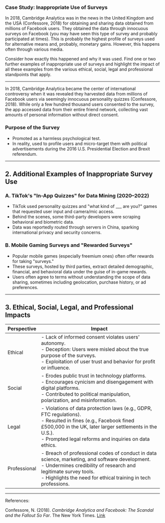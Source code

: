 ### Case Study: Inappropriate Use of Surveys

In 2018, Cambridge Analytica was in the news in the United Kingdom and the USA (Confessore, 2018) for obtaining and sharing data obtained from millions of Facebook users. They obtained the data through innocuous surveys on Facebook (you may have seen this type of survey and probably participated at times). This is probably the highest profile of surveys used for alternative means and, probably, monetary gains. However, this happens often through various media.

Consider how exactly this happened and why it was used. Find one or two further examples of inappropriate use of surveys and highlight the impact of all these examples from the various ethical, social, legal and professional standpoints that apply.

---

In 2018, Cambridge Analytica became the center of international controversy when it was revealed they harvested data from millions of Facebook users via seemingly innocuous personality quizzes (Confessore, 2018). While only a few hundred thousand users consented to the survey, the app accessed data from their entire friend network, collecting vast amounts of personal information without direct consent.

### Purpose of the Survey
- Promoted as a harmless psychological test.
- In reality, used to profile users and micro-target them with political advertisements during the 2016 U.S. Presidential Election and Brexit referendum.

---

## 2. Additional Examples of Inappropriate Survey Use

### A. TikTok's "In-App Quizzes" for Data Mining (2020–2022)
- TikTok used personality quizzes and "what kind of ___ are you?" games that requested user input and camera/mic access.
- Behind the scenes, some third-party developers were scraping behavioral and biometric data.
- Data was reportedly routed through servers in China, sparking international privacy and security concerns.

### B. Mobile Gaming Surveys and "Rewarded Surveys"
- Popular mobile games (especially freemium ones) often offer rewards for taking "surveys."
- These surveys, hosted by third parties, extract detailed demographic, financial, and behavioral data under the guise of in-game rewards.
- Users often agree to terms without understanding the scope of data sharing, sometimes including geolocation, purchase history, or ad preferences.

---

## 3. Ethical, Social, Legal, and Professional Impacts

| Perspective | Impact |
|------------------|------------|
| Ethical | - Lack of informed consent violates users' autonomy.<br>- Deception: Users were misled about the true purpose of the surveys.<br>- Exploitation of user trust and behavior for profit or influence. |
| Social | - Erodes public trust in technology platforms.<br>- Encourages cynicism and disengagement with digital platforms.<br>- Contributed to political manipulation, polarization, and misinformation. |
| Legal | - Violations of data protection laws (e.g., GDPR, FTC regulations).<br>- Resulted in fines (e.g., Facebook fined £500,000 in the UK, later larger settlements in the U.S.).<br>- Prompted legal reforms and inquiries on data ethics. |
| Professional | - Breach of professional codes of conduct in data science, marketing, and software development.<br>- Undermines credibility of research and legitimate survey tools.<br>- Highlights the need for ethical training in tech professions. |

---

References:

Confessore, N. (2018). *Cambridge Analytica and Facebook: The Scandal and the Fallout So Far*. The New York Times. [Link](https://www.nytimes.com/2018/04/04/us/politics/cambridge-analytica-scandal-fallout.html)
